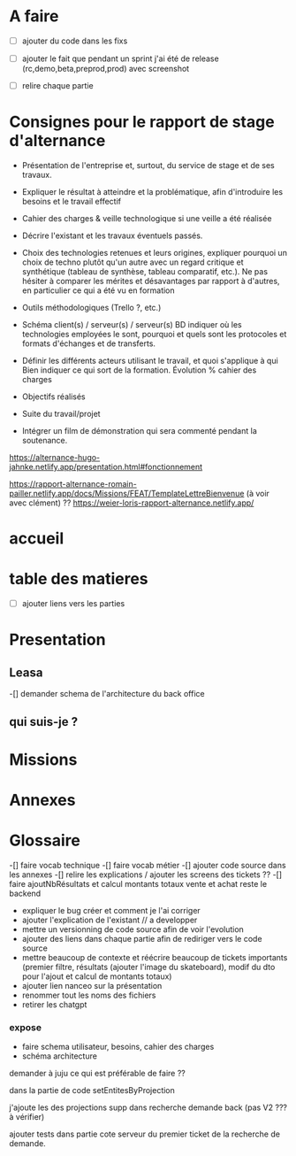 # A faire

- [ ] ajouter du code dans les fixs
- [ ] ajouter le fait que pendant un sprint j'ai été de release (rc,demo,beta,preprod,prod) avec screenshot

- [ ] relire chaque partie

# Consignes pour le rapport de stage d'alternance

- Présentation de l'entreprise et, surtout, du service de stage et de ses travaux.

- Expliquer le résultat à atteindre et la problématique, afin d'introduire les besoins et le travail effectif
- Cahier des charges & veille technologique si une veille a été réalisée
- Décrire l'existant et les travaux éventuels passés.

- Choix des technologies retenues et leurs origines, expliquer pourquoi un choix de techno plutôt qu'un autre avec un regard critique et synthétique (tableau de synthèse, tableau comparatif, etc.). Ne pas hésiter à comparer les mérites et désavantages par rapport à d'autres, en particulier ce qui a été vu en formation
- Outils méthodologiques (Trello ?, etc.)

- Schéma client(s) / serveur(s) / serveur(s) BD indiquer où les technologies employées le sont, pourquoi et quels sont les protocoles et formats d'échanges et de transferts.
- Définir les différents acteurs utilisant le travail, et quoi s'applique à qui
Bien indiquer ce qui sort de la formation.
Évolution % cahier des charges
- Objectifs réalisés
- Suite du travail/projet
- Intégrer un film de démonstration qui sera commenté pendant la soutenance.

https://alternance-hugo-jahnke.netlify.app/presentation.html#fonctionnement

https://rapport-alternance-romain-pailler.netlify.app/docs/Missions/FEAT/TemplateLettreBienvenue
(à voir avec clément) ??
https://weier-loris-rapport-alternance.netlify.app/
# accueil

# table des matieres

-[ ] ajouter liens vers les parties

# Presentation

## Leasa

-[] demander schema de l'architecture du back office 

## qui suis-je ?

##

# Missions 

# Annexes

# Glossaire

-[] faire vocab technique
-[] faire vocab métier
-[] ajouter code source dans les annexes 
-[] relire les explications / ajouter les screens des tickets ??
-[] faire ajoutNbRésultats et calcul montants totaux vente et achat reste le backend
- expliquer le bug créer et comment je l'ai corriger 
- ajouter l'explication de l'existant // a developper
- mettre un versionning de code source afin de voir l'evolution 
- ajouter des liens dans chaque partie afin de rediriger vers le code source 
- mettre beaucoup de contexte et réécrire beaucoup de tickets importants (premier filtre, résultats (ajouter l'image du skateboard), modif du dto pour l'ajout et calcul de montants totaux)
- ajouter lien nanceo sur la présentation 
- renommer tout les noms des fichiers 
- retirer les chatgpt


### expose 

- faire schema utilisateur, besoins, cahier des charges
- schéma architecture 

demander à juju ce qui est préférable de faire ??


dans la partie de code setEntitesByProjection

j'ajoute les des projections supp dans recherche demande back (pas V2 ??? à vérifier)



ajouter tests dans partie cote serveur du premier ticket de la recherche de demande.